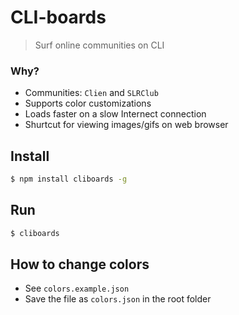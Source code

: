 # CLI-boards

> Surf online communities on CLI

### Why?

-   Communities: `Clien` and `SLRClub`
-   Supports color customizations
-   Loads faster on a slow Internect connection
-   Shurtcut for viewing images/gifs on web browser

## Install

```bash
$ npm install cliboards -g
```

## Run

```bash
$ cliboards
```

## How to change colors

-   See `colors.example.json`
-   Save the file as `colors.json` in the root folder
